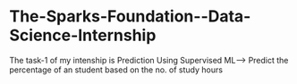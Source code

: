 # The-Sparks-Foundation--Data-Science-Internship
The task-1 of my intenship is Prediction Using Supervised ML--> Predict the percentage of an student based on the no. of study hours
